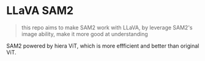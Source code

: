 # LLaVA SAM2

> this repo aims to make SAM2 work with LLaVA, by leverage SAM2's image ability, make it more good at understanding


SAM2 powered by hiera ViT, which is more effficient and better than original ViT.


